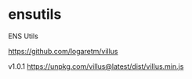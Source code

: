 # ensutils
ENS Utils


https://github.com/logaretm/villus

v1.0.1 https://unpkg.com/villus@latest/dist/villus.min.js
